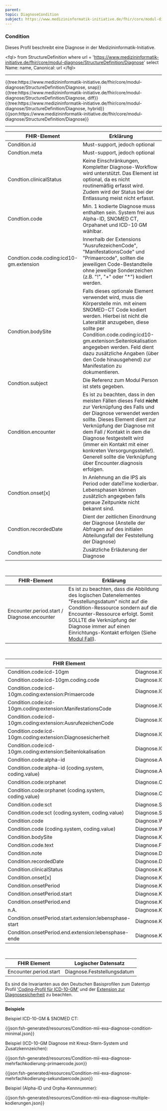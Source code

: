 ```yaml
---
parent: 
topic: DiagnoseCondition
subject: https://www.medizininformatik-initiative.de/fhir/core/modul-diagnose/StructureDefinition/Diagnose
---
```


### Condition

Dieses Profil beschreibt eine Diagnose in der Medizininformatik-Initiative.

<fql​>
  from 
    StructureDefinition 
  where 
    url = 'https://www.medizininformatik-initiative.de/fhir/core/modul-diagnose/StructureDefinition/Diagnose' 
  select 
    Name: name, 
    Canonical: url
</fql​>

---

<tabs>
    <tab title="snap" active="true">
      {{tree:https://www.medizininformatik-initiative.de/fhir/core/modul-diagnose/StructureDefinition/Diagnose, snap}}
    </tab>
    <tab title="diff">
      {{tree:https://www.medizininformatik-initiative.de/fhir/core/modul-diagnose/StructureDefinition/Diagnose, diff}}
    </tab>
    <tab title="hybrid">
      {{tree:https://www.medizininformatik-initiative.de/fhir/core/modul-diagnose/StructureDefinition/Diagnose, hybrid}}
    </tab>
    <tab title="JSON">
      {{json:https://www.medizininformatik-initiative.de/fhir/core/modul-diagnose/StructureDefinition/Diagnose}}
    </tab>
</tabs>

---

| FHIR-Element | Erklärung |
|--------------|-----------|
|Condition.id  | Must-support, jedoch optional              |
|Condtion.meta              |  Must-support, jedoch optional          |
| Condtion.clinicalStatus             | Keine Einschränkungen, Kompletter Diagnose-Workflow wird unterstützt. Das Element ist optional, da es nicht routinemäßig erfasst wird. Zudem wird der Status bei der Entlassung meist nicht erfasst.|
| Condtion.code             | Min. 1 kodierte Diagnose muss enthalten sein. System frei aus Alpha-ID, SNOMED CT, Orpahanet und ICD-10 GM wählbar.          |
| Condtion.code.coding:icd10-gm.extension             | Innerhalb der Extensions "AusrufezeichenCode", "ManifestationsCode" und "Primaercode", sollten die jeweiligen Code-Bestandteile ohne jeweilige Sonderzeichen (z.B. "!", "+" oder "*") kodiert werden.|
| Condtion.bodySite             | Falls dieses optionale Element verwendet wird, muss die Körperstelle min. mit einem SNOMED-CT Code kodiert werden. Hierbei ist nicht die Lateralität anzugeben, diese sollte per Condition.code.coding:icd10-gm.extenison:Seitenlokalisation angegeben werden. Feld dient dazu zusätzliche Angaben (über den Code hinausgehend) zur Manifestation zu dokumentieren. |
| Condtion.subject             | Die Referenz zum Modul Person ist stets gegeben.|
|Condition.encounter|Es ist zu beachten, dass in den meisten Fällen dieses Feld **nicht** zur Verknüpfung des Falls und der Diagnose verwendet werden sollte. Dieses Element dient zur Verknüpfung der Diagnose mit dem Fall / Kontakt in dem die Diagnose festgestellt wird (immer ein Kontakt mit einer konkreten Versorgungsstelle!). Generell sollte die Verknüpfung über Encounter.diagnosis erfolgen.|
| Condtion.onset[x]             | In Anlehnung an die IPS als Period oder dateTime kodierbar. Lebensphasen können zusätzlich angegeben falls genaue Zeitpunkte nicht bekannt sind.|
| Condtion.recordedDate             | Dient der zeitlichen Einordnung der Diagnose (Anstelle der Abfragen auf des initialen Abteilungsfall der Feststellung der Diagnose) |
| Condtion.note             | Zusätzliche Erläuterung der Diagnose |

<br>

| FHIR-Element | Erklärung |
|--------------|-----------|
|Encounter.period.start / Diagnose.encounter | Es ist zu beachten, dass die Abbildung des logischen Datenelementes "Fesstellungsdatum" nicht auf die Condition-Ressource sondern auf die Encounter-Ressource erfolgt. Somit SOLLTE die Verknüpfung der Diagnose immer auf einen Einrichtungs-Kontakt erfolgen (Siehe [Modul Fall](https://simplifier.net/medizininformatikinitiative-modulfall)).|

<br>

| FHIR Element | Logischer Datensatz |
|--------------|-----------|
|Condition.code:icd-10gm         | Diagnose.ICD10GMDiagnoseKodiert         |
|Condition.code:icd-10gm.coding.code         |  Diagnose.ICD10GMDiagnoseKodiert.VollständigerDiagnosecode     |
|Condition.code:icd-10gm.coding:extension:Primaercode        |  Diagnose.ICD10GMDiagnoseKodiert.Ätiologiekode |
| Condition.code:icd-10gm.coding:extension:ManifestationsCode     |  Diagnose.ICD10GMDiagnoseKodiert.Manifestationskode |
| Condition.code:icd-10gm.coding:extension:AusrufezeichenCode        |  Diagnose.ICD10GMDiagnoseKodiert.Ausrufezeichenkode |
| Condition.code:icd-10gm.coding:extension:Diagnosesicherheit       |  Diagnose.ICD10GMDiagnoseKodiert.Diagnosesicherheit |
| Condition.code:icd-10gm.coding:extension:Seitenlokalisation        |  Diagnose.ICD10GMDiagnoseKodiert.Seitenlokalisation |
|Condition.code:alpha-id         |  Diagnose.ALPHAIDDiagnoseKodiert |
|Condition.code:alpha-id (coding.system, coding.value)        |  Diagnose.ALPHAIDDiagnoseKodiert.VollständigerDiagnosecode|
|Condition.code:orphanet        |  Diagnose.ORPHANETDiagnoseKodiert        |
| Condition.code:orphanet (coding.system, coding.value)     |  Diagnose.ORPHANETDiagnoseKodiert.VollständigerDiagnosecode        |
|Condition.code:sct         |  Diagnose.SNOMEDDiagnoseKodiert        |
|Condition.code:sct (coding.system, coding.value)         |  Diagnose.SNOMEDDiagnoseKodiert.VollständigerDiagnosecode        |
|Condition.code         |  Diagnose.WeitereKodiersysteme        |
|Condition.code (coding.system, coding.value)        |  Diagnose.WeitereKodesysteme.VollständigerDiagnosecode      |
|Condition.bodySite         |  Diagnose.Körperstelle        |
|Condition.code.text         |  Diagnose.Freitextbeschreibung |
|Condition.note         |  Diagnose.Diagnoseerläuterung |
|Condition.recordedDate         |  Diagnose.Dokumentationsdatum |
|Condition.clinicalStatus         |  Diagnose.KlinscherStatus        |
|Condition.onset[x]         |  Diagnose.KlinischRelevanterZeitraum |
|Condition.onsetPeriod         |  Diagnose.KlinischRelevanterZeitraum.Zeitraum |
|Condition.onsetPeriod.start         |  Diagnose.KlinischRelevanterZeitraum.Zeitraum.von-am |
|Condition.onsetPeriod.end         |  Diagnose.KlinischRelevanterZeitraum.Zeitraum.bis |
|n.A.        |  Diagnose.KlinischRelevanterZeitraum.Lebensphase |
|Condition.onsetPeriod.start.extension:lebensphase-start          |  Diagnose.KlinischRelevanterZeitraum.Lebensphase.von |
|Condition.onsetPeriod.end.extension:lebensphase-ende         |  Diagnose.KlinischRelevanterZeitraum.Lebensphase.bis |

<br>

| FHIR Element | Logischer Datensatz |
|--------------|-----------|
|Encounter.period.start        | Diagnose.Feststellungsdatum         |

Es sind die Invarianten aus den Deutschen Basisprofilen zum Datentyp Profil ['Coding-Profil für ICD-10-GM'](https://ig.fhir.de/basisprofile-de/1.4.0/Datentypen-Coding.html#Datentypen-ICD-10GM-Coding) und der [Extension zur Diagnosesicherheit](https://ig.fhir.de/basisprofile-de/1.4.0/ExtensionsfrCondition.html) zu beachten.

---

**Beispiele**

Beispiel ICD-10-GM & SNOMED CT:

{{json:fsh-generated/resources/Condition-mii-exa-diagnose-condition-minimal.json}}


Beispiel (ICD-10-GM Diagnose mit Kreuz-Stern-System und Zusatzkennzeichen):

{{json:fsh-generated/resources/Condition-mii-exa-diagnose-mehrfachkodierung-primaercode.json}}

{{json:fsh-generated/resources/Condition-mii-exa-diagnose-mehrfachkodierung-sekundaercode.json}}


Beispiel (Alpha-ID und Orpha-Kennnummer):

{{json:fsh-generated/resources/Condition-mii-exa-diagnose-multiple-kodierungen.json}}



